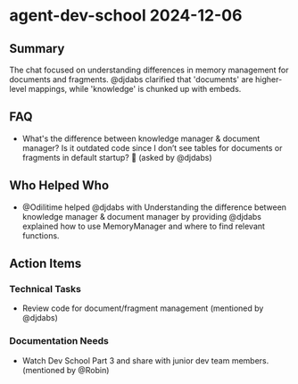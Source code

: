 # agent-dev-school 2024-12-06

## Summary

The chat focused on understanding differences in memory management for documents and fragments. @djdabs clarified that 'documents' are higher-level mappings, while 'knowledge' is chunked up with embeds.

## FAQ

- What's the difference between knowledge manager & document manager? Is it outdated code since I don’t see tables for documents or fragments in default startup? 🤔 (asked by @djdabs)

## Who Helped Who

- @Odilitime helped @djdabs with Understanding the difference between knowledge manager & document manager by providing @djdabs explained how to use MemoryManager and where to find relevant functions.

## Action Items

### Technical Tasks

- Review code for document/fragment management (mentioned by @djdabs)

### Documentation Needs

- Watch Dev School Part 3 and share with junior dev team members. (mentioned by @Robin)
